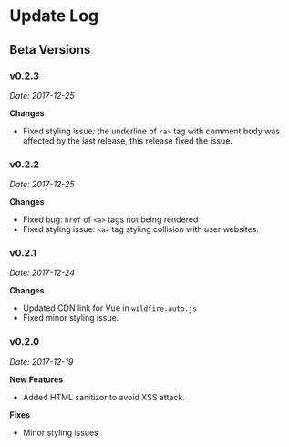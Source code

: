 # Update Log

## Beta Versions

### v0.2.3

*Date: 2017-12-25*

**Changes**

- Fixed styling issue: the underline of `<a>` tag with comment body was affected by the last release, this release fixed the issue.

### v0.2.2

*Date: 2017-12-25*

**Changes**

- Fixed bug: `href` of `<a>` tags not being rendered
- Fixed styling issue: `<a>` tag styling collision with user websites.

### v0.2.1

*Date: 2017-12-24*

**Changes**

- Updated CDN link for Vue in `wildfire.auto.js`
- Fixed minor styling issue. 

### v0.2.0

*Date: 2017-12-19*

**New Features**

- Added HTML sanitizor to avoid XSS attack.

**Fixes**

- Minor styling issues
